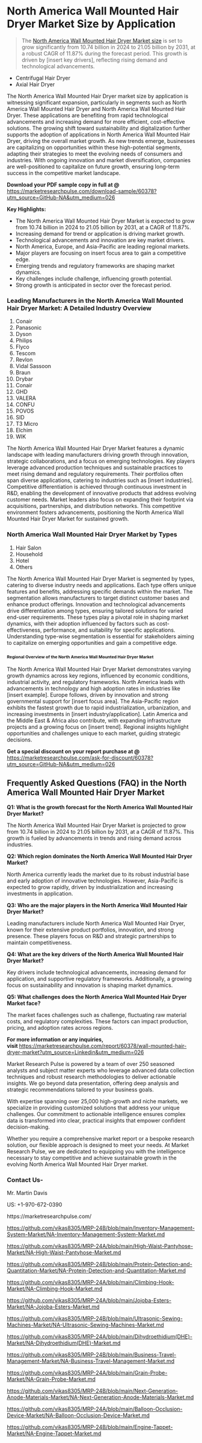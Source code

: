 <h1>North America Wall Mounted Hair Dryer Market&nbsp;Size by Application</h1><blockquote><p>The <a href="https://marketresearchpulse.com/download-sample/60378?utm_source=GitHub-NA&amp;utm_medium=026">North America Wall Mounted Hair Dryer Market size</a> is set to grow significantly from 10.74 billion in 2024 to 21.05 billion by 2031, at a robust CAGR of 11.87% during the forecast period. This growth is driven by [insert key drivers], reflecting rising demand and technological advancements.</p></blockquote><ul><li>Centrifugal Hair Dryer <li> Axial Hair Dryer</li></ul><p>The North America Wall Mounted Hair Dryer market size by application is witnessing significant expansion, particularly in segments such as North America Wall Mounted Hair Dryer and North America Wall Mounted Hair Dryer. These applications are benefiting from rapid technological advancements and increasing demand for more efficient, cost-effective solutions. The growing shift toward sustainability and digitalization further supports the adoption of applications in North America Wall Mounted Hair Dryer, driving the overall market growth. As new trends emerge, businesses are capitalizing on opportunities within these high-potential segments, adapting their strategies to meet the evolving needs of consumers and industries. With ongoing innovation and market diversification, companies are well-positioned to capitalize on future growth, ensuring long-term success in the competitive market landscape.</p><p><strong>Download your PDF sample copy in full at @ </strong><a href="https://marketresearchpulse.com/download-sample/60378?utm_source=GitHub-NA&amp;utm_medium=026">https://marketresearchpulse.com/download-sample/60378?utm_source=GitHub-NA&amp;utm_medium=026</a></p><p><strong>Key Highlights: </strong></p><ul><li>The North America Wall Mounted Hair Dryer Market is expected to grow from 10.74 billion in 2024 to 21.05 billion by 2031, at a CAGR of 11.87%.</li><li>Increasing demand for trend or application is driving market growth.</li><li>Technological advancements and innovation are key market drivers.</li><li>North America, Europe, and Asia-Pacific are leading regional markets.</li><li>Major players are focusing on insert focus area to gain a competitive edge.</li><li>Emerging trends and regulatory frameworks are shaping market dynamics.</li><li>Key challenges include challenge, influencing growth potential.</li><li>Strong growth is anticipated in sector over the forecast period.</li></ul><h3>Leading Manufacturers in the North America Wall Mounted Hair Dryer Market: A Detailed Industry Overview</h3><ol><li>Conair</li><li>Panasonic</li><li>Dyson</li><li>Philips</li><li>Flyco</li><li>Tescom</li><li>Revlon</li><li>Vidal Sassoon</li><li>Braun</li><li>Drybar</li><li>Conair</li><li>GHD</li><li>VALERA</li><li>CONFU</li><li>POVOS</li><li>SID</li><li>T3 Micro</li><li>Elchim</li><li>WIK</li></ol><div class="flex max-w-full flex-col flex-grow"><div class="min-h-8 text-message flex w-full flex-col items-end gap-2 whitespace-normal break-words [.text-message+&amp;]:mt-5" dir="auto" data-message-author-role="assistant" data-message-id="fd8432e4-4910-450d-b182-61b7bfb0a01f" data-message-model-slug="gpt-4o"><div class="flex w-full flex-col gap-1 empty:hidden first:pt-[3px]"><div class="markdown prose w-full break-words dark:prose-invert light"><p>The North America Wall Mounted Hair Dryer Market features a dynamic landscape with leading manufacturers driving growth through innovation, strategic collaborations, and a focus on emerging technologies. Key players leverage advanced production techniques and sustainable practices to meet rising demand and regulatory requirements. Their portfolios often span diverse applications, catering to industries such as [insert industries]. Competitive differentiation is achieved through continuous investment in R&amp;D, enabling the development of innovative products that address evolving customer needs. Market leaders also focus on expanding their footprint via acquisitions, partnerships, and distribution networks. This competitive environment fosters advancements, positioning the North America Wall Mounted Hair Dryer Market for sustained growth.</p></div></div></div></div><h3>North America Wall Mounted Hair Dryer Market by Types</h3><ol><li>Hair Salon <li> Household <li> Hotel <li> Others</li></ol><div class="flex max-w-full flex-col flex-grow"><div class="min-h-8 text-message flex w-full flex-col items-end gap-2 whitespace-normal break-words [.text-message+&amp;]:mt-5" dir="auto" data-message-author-role="assistant" data-message-id="084470be-0bb7-4664-bddf-5156b4f41249" data-message-model-slug="gpt-4o-mini"><div class="flex w-full flex-col gap-1 empty:hidden first:pt-[3px]"><div class="markdown prose w-full break-words dark:prose-invert light"><p>The North America Wall Mounted Hair Dryer Market is segmented by types, catering to diverse industry needs and applications. Each type offers unique features and benefits, addressing specific demands within the market. The segmentation allows manufacturers to target distinct customer bases and enhance product offerings. Innovation and technological advancements drive differentiation among types, ensuring tailored solutions for varied end-user requirements. These types play a pivotal role in shaping market dynamics, with their adoption influenced by factors such as cost-effectiveness, performance, and suitability for specific applications. Understanding type-wise segmentation is essential for stakeholders aiming to capitalize on emerging opportunities and gain a competitive edge.</p></div></div></div></div><h3><span style="font-size: 11px;">Regional Overview of the North America Wall Mounted Hair Dryer Market</span></h3><div class="flex max-w-full flex-col flex-grow"><div class="min-h-8 text-message flex w-full flex-col items-end gap-2 whitespace-normal break-words [.text-message+&amp;]:mt-5" dir="auto" data-message-author-role="assistant" data-message-id="e9038762-ce64-4e30-91c9-9bd413514231" data-message-model-slug="gpt-4o-mini"><div class="flex w-full flex-col gap-1 empty:hidden first:pt-[3px]"><div class="markdown prose w-full break-words dark:prose-invert light"><p>The North America Wall Mounted Hair Dryer Market demonstrates varying growth dynamics across key regions, influenced by economic conditions, industrial activity, and regulatory frameworks. North America leads with advancements in technology and high adoption rates in industries like [insert example]. Europe follows, driven by innovation and strong governmental support for [insert focus area]. The Asia-Pacific region exhibits the fastest growth due to rapid industrialization, urbanization, and increasing investments in [insert industry/application]. Latin America and the Middle East &amp; Africa also contribute, with expanding infrastructure projects and a growing focus on [insert trend]. Regional insights highlight opportunities and challenges unique to each market, guiding strategic decisions.</p></div></div></div></div><p><strong>Get a special discount on your report purchase at @ </strong><a href="https://marketresearchpulse.com/ask-for-discount/60378?utm_source=GitHub-NA&amp;utm_medium=026">https://marketresearchpulse.com/ask-for-discount/60378?utm_source=GitHub-NA&amp;utm_medium=026</a></p><h2>Frequently Asked Questions (FAQ) in the North America Wall Mounted Hair Dryer Market</h2><p><strong>Q1: What is the growth forecast for the North America Wall Mounted Hair Dryer Market?</strong></p><p>The North America Wall Mounted Hair Dryer Market is projected to grow from 10.74 billion in 2024 to 21.05 billion by 2031, at a CAGR of 11.87%. This growth is fueled by advancements in trends and rising demand across industries.</p><p><strong>Q2: Which region dominates the North America Wall Mounted Hair Dryer Market?</strong></p><p>North America currently leads the market due to its robust industrial base and early adoption of innovative technologies. However, Asia-Pacific is expected to grow rapidly, driven by industrialization and increasing investments in application.</p><p><strong>Q3: Who are the major players in the North America Wall Mounted Hair Dryer Market?</strong></p><p>Leading manufacturers include North America Wall Mounted Hair Dryer, known for their extensive product portfolios, innovation, and strong presence. These players focus on R&amp;D and strategic partnerships to maintain competitiveness.</p><p><strong>Q4: What are the key drivers of the North America Wall Mounted Hair Dryer Market?</strong></p><p>Key drivers include technological advancements, increasing demand for application, and supportive regulatory frameworks. Additionally, a growing focus on sustainability and innovation is shaping market dynamics.</p><p><strong>Q5: What challenges does the North America Wall Mounted Hair Dryer Market face?</strong></p><p>The market faces challenges such as challenge, fluctuating raw material costs, and regulatory complexities. These factors can impact production, pricing, and adoption rates across regions.</p><p><strong>For more information or any inquiries, visit&nbsp;</strong><a href="https://marketresearchpulse.com/report/60378/wall-mounted-hair-dryer-market?utm_source=Linkedin&utm_medium=026">https://marketresearchpulse.com/report/60378/wall-mounted-hair-dryer-market?utm_source=Linkedin&utm_medium=026</a></p><p>Market Research Pulse is powered by a team of over 250 seasoned analysts and subject matter experts who leverage advanced data collection techniques and robust research methodologies to deliver actionable insights. We go beyond data presentation, offering deep analysis and strategic recommendations tailored to your business goals.</p><p>With expertise spanning over 25,000 high-growth and niche markets, we specialize in providing customized solutions that address your unique challenges. Our commitment to actionable intelligence ensures complex data is transformed into clear, practical insights that empower confident decision-making.</p><p>Whether you require a comprehensive market report or a bespoke research solution, our flexible approach is designed to meet your needs. At Market Research Pulse, we are dedicated to equipping you with the intelligence necessary to stay competitive and achieve sustainable growth in the evolving North America Wall Mounted Hair Dryer market.</p><h3><strong>Contact Us-</strong></h3><p>Mr. Martin Davis</p><p>US: +1-970-672-0390</p><p>https://marketresearchpulse.com/</p><p><a href="https://github.com/vikas8305/MRP-24B/blob/main/Inventory-Management-System-Market/NA-Inventory-Management-System-Market.md">https://github.com/vikas8305/MRP-24B/blob/main/Inventory-Management-System-Market/NA-Inventory-Management-System-Market.md</a></p><p><a href="https://github.com/vikas8305/MRP-24A/blob/main/High-Waist-Pantyhose-Market/NA-High-Waist-Pantyhose-Market.md">https://github.com/vikas8305/MRP-24A/blob/main/High-Waist-Pantyhose-Market/NA-High-Waist-Pantyhose-Market.md</a></p><p><a href="https://github.com/vikas8305/MRP-24B/blob/main/Protein-Detection-and-Quantitation-Market/NA-Protein-Detection-and-Quantitation-Market.md">https://github.com/vikas8305/MRP-24B/blob/main/Protein-Detection-and-Quantitation-Market/NA-Protein-Detection-and-Quantitation-Market.md</a></p><p><a href="https://github.com/vikas8305/MRP-24A/blob/main/Climbing-Hook-Market/NA-Climbing-Hook-Market.md">https://github.com/vikas8305/MRP-24A/blob/main/Climbing-Hook-Market/NA-Climbing-Hook-Market.md</a></p><p><a href="https://github.com/vikas8305/MRP-24A/blob/main/Jojoba-Esters-Market/NA-Jojoba-Esters-Market.md">https://github.com/vikas8305/MRP-24A/blob/main/Jojoba-Esters-Market/NA-Jojoba-Esters-Market.md</a></p><p><a href="https://github.com/vikas8305/MRP-24B/blob/main/Ultrasonic-Sewing-Machines-Market/NA-Ultrasonic-Sewing-Machines-Market.md">https://github.com/vikas8305/MRP-24B/blob/main/Ultrasonic-Sewing-Machines-Market/NA-Ultrasonic-Sewing-Machines-Market.md</a></p><p><a href="https://github.com/vikas8305/MRP-24A/blob/main/Dihydroethidium(DHE)-Market/NA-Dihydroethidium(DHE)-Market.md">https://github.com/vikas8305/MRP-24A/blob/main/Dihydroethidium(DHE)-Market/NA-Dihydroethidium(DHE)-Market.md</a></p><p><a href="https://github.com/vikas8305/MRP-24B/blob/main/Business-Travel-Management-Market/NA-Business-Travel-Management-Market.md">https://github.com/vikas8305/MRP-24B/blob/main/Business-Travel-Management-Market/NA-Business-Travel-Management-Market.md</a></p><p><a href="https://github.com/vikas8305/MRP-24A/blob/main/Grain-Probe-Market/NA-Grain-Probe-Market.md">https://github.com/vikas8305/MRP-24A/blob/main/Grain-Probe-Market/NA-Grain-Probe-Market.md</a></p><p><a href="https://github.com/vikas8305/MRP-24B/blob/main/Next-Generation-Anode-Materials-Market/NA-Next-Generation-Anode-Materials-Market.md">https://github.com/vikas8305/MRP-24B/blob/main/Next-Generation-Anode-Materials-Market/NA-Next-Generation-Anode-Materials-Market.md</a></p><p><a href="https://github.com/vikas8305/MRP-24A/blob/main/Balloon-Occlusion-Device-Market/NA-Balloon-Occlusion-Device-Market.md">https://github.com/vikas8305/MRP-24A/blob/main/Balloon-Occlusion-Device-Market/NA-Balloon-Occlusion-Device-Market.md</a></p><p><a href="https://github.com/vikas8305/MRP-24B/blob/main/Engine-Tappet-Market/NA-Engine-Tappet-Market.md">https://github.com/vikas8305/MRP-24B/blob/main/Engine-Tappet-Market/NA-Engine-Tappet-Market.md</a></p>
